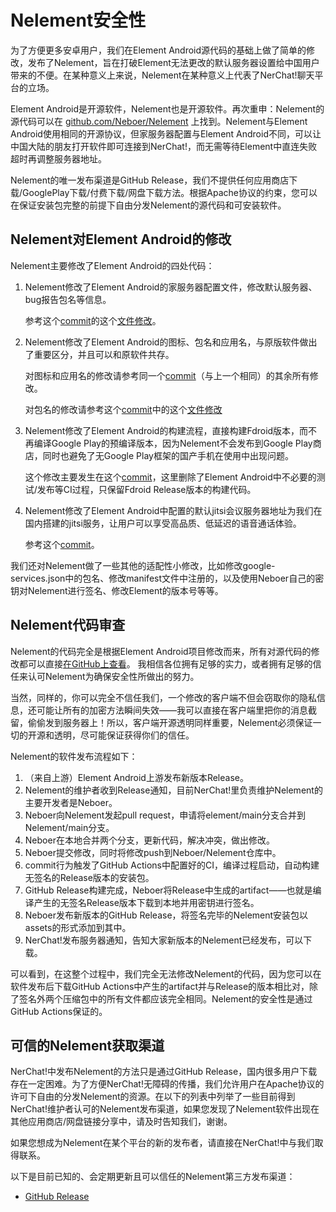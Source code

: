 # Nelement安全性

为了方便更多安卓用户，我们在Element Android源代码的基础上做了简单的修改，发布了Nelement，旨在打破Element无法更改的默认服务器设置给中国用户带来的不便。在某种意义上来说，Nelement在某种意义上代表了NerChat!聊天平台的立场。

Element Android是开源软件，Nelement也是开源软件。再次重申：Nelement的源代码可以在 [github.com/Neboer/Nelement](https://github.com/Neboer/Nelement) 上找到。Nelement与Element Android使用相同的开源协议，但家服务器配置与Element Android不同，可以让中国大陆的朋友打开软件即可连接到NerChat!，而无需等待Element中直连失败超时再调整服务器地址。

Nelement的唯一发布渠道是GitHub Release，我们不提供任何应用商店下载/GooglePlay下载/付费下载/网盘下载方法。根据Apache协议的约束，您可以在保证安装包完整的前提下自由分发Nelement的源代码和可安装软件。

## Nelement对Element Android的修改

Nelement主要修改了Element Android的四处代码：

1. Nelement修改了Element Android的家服务器配置文件，修改默认服务器、bug报告包名等信息。

    参考这个[commit](https://github.com/Neboer/Nelement/commit/30857e2f)的这个[文件修改](https://github.com/Neboer/Nelement/commit/30857e2f#diff-5db79790a9dbb104c9d1687b291b21b55bc9ae1736d6a83251e1de6a012911bf)。


2. Nelement修改了Element Android的图标、包名和应用名，与原版软件做出了重要区分，并且可以和原软件共存。

    对图标和应用名的修改请参考同一个[commit](https://github.com/Neboer/Nelement/commit/30857e2f)（与上一个相同）的其余所有修改。

    对包名的修改请参考这个[commit](https://github.com/Neboer/Nelement/commit/b5a5a4e8)中的这个[文件修改](https://github.com/Neboer/Nelement/commit/b5a5a4e8#diff-7d90e090118cb3b19ed7934b93c3b7ce8235f64f4fe186d2ea3f83fee00bf03e)


3. Nelement修改了Element Android的构建流程，直接构建Fdroid版本，而不再编译Google Play的预编译版本，因为Nelement不会发布到Google Play商店，同时也避免了无Google Play框架的国产手机在使用中出现问题。

    这个修改主要发生在这个[commit](https://github.com/Neboer/Nelement/commit/afc7636f)，这里删除了Element Android中不必要的测试/发布等CI过程，只保留Fdroid Release版本的构建代码。


4. Nelement修改了Element Android中配置的默认jitsi会议服务器地址为我们在国内搭建的jitsi服务，让用户可以享受高品质、低延迟的语音通话体验。

    参考这个[commit](https://github.com/Neboer/Nelement/commit/5efdb741)。


我们还对Nelement做了一些其他的适配性小修改，比如修改google-services.json中的包名、修改manifest文件中注册的，以及使用Neboer自己的密钥对Nelement进行签名、修改Element的版本号等等。

## Nelement代码审查

Nelement的代码完全是根据Element Android项目修改而来，所有对源代码的修改都可以直接[在GitHub上查看](https://github.com/vector-im/element-android/compare/main...Neboer:Nelement:main)。
我相信各位拥有足够的实力，或者拥有足够的信任来认可Nelement为确保安全性所做出的努力。

当然，同样的，你可以完全不信任我们，一个修改的客户端不但会窃取你的隐私信息，还可能让所有的加密方法瞬间失效——我可以直接在客户端里把你的消息截留，偷偷发到服务器上！所以，客户端开源透明同样重要，Nelement必须保证一切的开源和透明，尽可能保证获得你们的信任。

Nelement的软件发布流程如下：

1. （来自上游）Element Android上游发布新版本Release。
2. Nelement的维护者收到Release通知，目前NerChat!里负责维护Nelement的主要开发者是Neboer。
3. Neboer向Nelement发起pull request，申请将element/main分支合并到Nelement/main分支。
4. Neboer在本地合并两个分支，更新代码，解决冲突，做出修改。
5. Neboer提交修改，同时将修改push到Neboer/Nelement仓库中。
6. commit行为触发了GitHub Actions中配置好的CI，编译过程启动，自动构建无签名的Release版本的安装包。
7. GitHub Release构建完成，Neboer将Release中生成的artifact——也就是编译产生的无签名Release版本下载到本地并用密钥进行签名。
8. Neboer发布新版本的GitHub Release，将签名完毕的Nelement安装包以assets的形式添加到其中。
9. NerChat!发布服务器通知，告知大家新版本的Nelement已经发布，可以下载。

可以看到，在这整个过程中，我们完全无法修改Nelement的代码，因为您可以在软件发布后下载GitHub Actions中产生的artifact并与Release的版本相比对，除了签名外两个压缩包中的所有文件都应该完全相同。Nelement的安全性是通过GitHub Actions保证的。

## 可信的Nelement获取渠道

NerChat!中发布Nelement的方法只是通过GitHub Release，国内很多用户下载存在一定困难。为了方便NerChat!无障碍的传播，我们允许用户在Apache协议的许可下自由的分发Nelement的资源。在以下的列表中列举了一些目前得到NerChat!维护者认可的Nelement发布渠道，如果您发现了Nelement软件出现在其他应用商店/网盘链接分享中，请及时告知我们，谢谢。

如果您想成为Nelement在某个平台的新的发布者，请直接在NerChat!中与我们取得联系。

以下是目前已知的、会定期更新且可以信任的Nelement第三方发布渠道：

- [GitHub Release](https://github.com/Neboer/Nelement)

